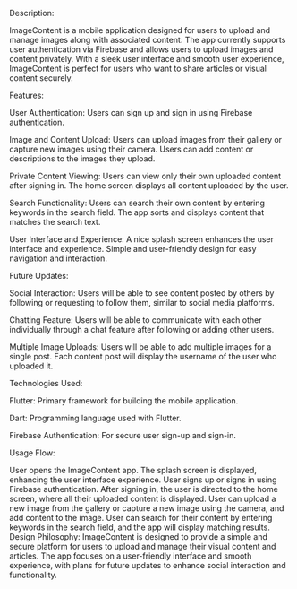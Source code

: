 Description:

ImageContent is a mobile application designed for users to upload and manage images along with associated content. The app currently supports user authentication via Firebase and allows users to upload images and content privately. With a sleek user interface and smooth user experience, ImageContent is perfect for users who want to share articles or visual content securely.

Features:

User Authentication:
Users can sign up and sign in using Firebase authentication.

Image and Content Upload:
Users can upload images from their gallery or capture new images using their camera.
Users can add content or descriptions to the images they upload.

Private Content Viewing:
Users can view only their own uploaded content after signing in.
The home screen displays all content uploaded by the user.

Search Functionality:
Users can search their own content by entering keywords in the search field.
The app sorts and displays content that matches the search text.

User Interface and Experience:
A nice splash screen enhances the user interface and experience.
Simple and user-friendly design for easy navigation and interaction.

Future Updates:

Social Interaction:
Users will be able to see content posted by others by following or requesting to follow them, similar to social media platforms.

Chatting Feature:
Users will be able to communicate with each other individually through a chat feature after following or adding other users.

Multiple Image Uploads:
Users will be able to add multiple images for a single post.
Each content post will display the username of the user who uploaded it.

Technologies Used:

Flutter: Primary framework for building the mobile application.

Dart: Programming language used with Flutter.

Firebase Authentication: For secure user sign-up and sign-in.

Usage Flow:

User opens the ImageContent app.
The splash screen is displayed, enhancing the user interface experience.
User signs up or signs in using Firebase authentication.
After signing in, the user is directed to the home screen, where all their uploaded content is displayed.
User can upload a new image from the gallery or capture a new image using the camera, and add content to the image.
User can search for their content by entering keywords in the search field, and the app will display matching results.
Design Philosophy:
ImageContent is designed to provide a simple and secure platform for users to upload and manage their visual content and articles. The app focuses on a user-friendly interface and smooth experience, with plans for future updates to enhance social interaction and functionality.

